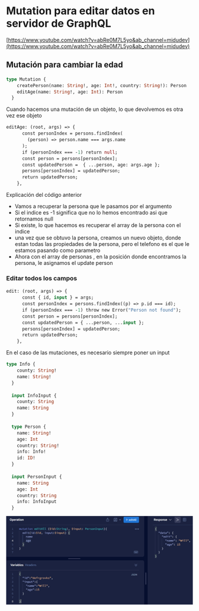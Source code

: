# Mutation para editar datos en servidor de GraphQL

[https://www.youtube.com/watch?v=abRe0M7L5yo&ab_channel=midudev](https://www.youtube.com/watch?v=abRe0M7L5yo&ab_channel=midudev)

## Mutación para cambiar la edad

```graphql
type Mutation {
    createPerson(name: String!, age: Int!, country: String!): Person
    editAge(name: String!, age: Int): Person
  }
```

Cuando hacemos una mutación de un objeto, lo que devolvemos es otra vez ese objeto

```graphql
editAge: (root, args) => {
      const personIndex = persons.findIndex(
        (person) => person.name === args.name
      );
      if (personIndex === -1) return null;
      const person = persons[personIndex];
      const updatedPerson =  { ...person, age: args.age };
      persons[personIndex] = updatedPerson;
      return updatedPerson;
    },
```

Explicación del código anterior

- Vamos a recuperar la persona que le pasamos por el argumento
- Si el indice es -1 significa que no lo hemos encontrado asi que retornamos null
- Si existe, lo que hacemos es recuperar el array de la persona con el indice
- una vez que se obtuvo la persona, creamos un nuevo objeto, donde estan todas las propiedades de la persona, pero el telefono es el que le estamos pasando como parametro
- Ahora con el array de personas , en la posición donde encontramos la persona, le asignamos el update person

### Editar todos los campos

```graphql
edit: (root, args) => {
      const { id, input } = args;
      const personIndex = persons.findIndex((p) => p.id === id);
      if (personIndex === -1) throw new Error("Person not found");
      const person = persons[personIndex];
      const updatedPerson = { ...person, ...input };
      persons[personIndex] = updatedPerson;
      return updatedPerson;
    },
```

En el caso de las mutaciones, es necesario siempre poner un input

```graphql
type Info {
    county: String!
    name: String!
  }

  input InfoInput {
    county: String
    name: String
  }

  type Person {
    name: String!
    age: Int
    country: String!
    info: Info!
    id: ID!
  }

  input PersonInput {
    name: String
    age: Int
    country: String
    info: InfoInput
  }
```

![Untitled](Mutation%20p%205fddc/Untitled.png)